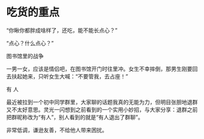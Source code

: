 # 吃货的重点

“你瞅你都胖成啥样了，还吃，能不能长点心？” 

“点心？什么点心？” 

图书馆里的战争 

一男一女，应该是情侣吧，在图书馆开门时往里冲。女生不幸摔倒，那男生刚要回去扶起她来，只听女生大喊：“不要管我，去占座！” 

有 人 

最近被拉到一个初中同学群里，大家聊的话题我真的无能为力，但明目张胆地退群又不太好意思。灵光一闪想到之前看到的一个实用小妙招，与大家分享：退群之前把群昵称改为“有人”，别人看到的就是“有人退出了群聊”。 

非常低调，谦逊友善，不给他人带来困扰。